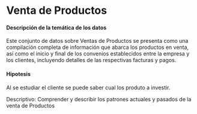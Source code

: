 # Venta de Productos
<p>
  
 #### Descripción de la temática de los datos
  </p>
  <p>
Este conjunto de datos sobre Ventas de Productos se presenta como una compilación completa de información que abarca los productos en venta, así como el inicio y final de los convenios establecidos entre la empresa y los clientes, incluyendo detalles de las respectivas facturas y pagos.
</p>

  #### Hipotesis

<p>
Al se estudiar el cliente se puede saber cual los produto a investir.
</p>
<p>
<n> Descriptivo: </n>  Comprender y describir los patrones actuales y pasados de la venta de Productos
</p>

